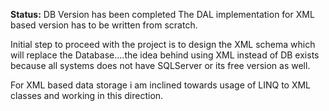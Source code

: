 **Status:**
DB Version has been completed The DAL implementation for XML based version has to be written from scratch.

Initial step to proceed with the project is to design the XML schema which will replace the Database....the idea behind using XML instead of DB exists because all systems does not have SQLServer or its free version as well.


For XML based data storage i am inclined towards usage of LINQ to XML classes and working in this direction.
